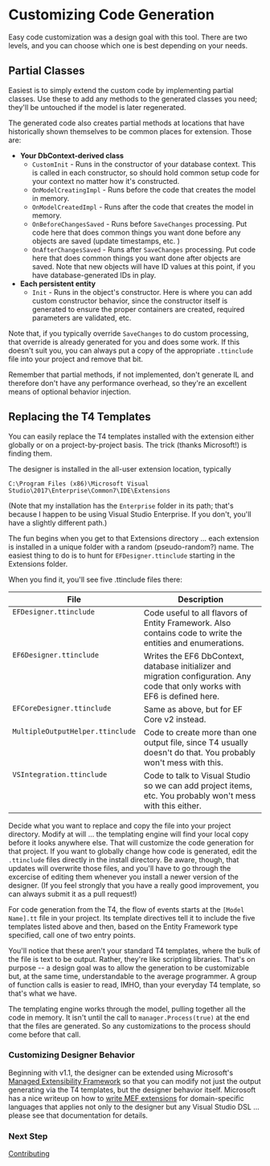 # Customizing Code Generation

Easy code customization was a design goal with this tool. There are two levels, 
and you can choose which one is best depending on your needs.

## Partial Classes

Easiest is to simply extend the custom code by implementing partial classes. Use these
to add any methods to the generated classes you need; they'll be untouched if the model is 
later regenerated.

The generated code also creates partial methods at locations that have historically shown themselves to be common
places for extension. Those are:

   - **Your DbContext-derived class**
     - `CustomInit` - Runs in the constructor of your database context. This is called in each constructor, so should hold common setup code for your context no matter how it's constructed.
     - `OnModelCreatingImpl` - Runs before the code that creates the model in memory.
     - `OnModelCreatedImpl` - Runs after the code that creates the model in memory.
     - `OnBeforeChangesSaved` - Runs before `SaveChanges` processing. Put code here that does common things you want done before any objects are saved (update timestamps, etc. )
     - `OnAfterChangesSaved` - Runs after `SaveChanges` processing. Put code here that does common things you want done after objects are saved. Note that new objects will have ID values at this point, if you have database-generated IDs in play.
   - **Each persistent entity**
     - `Init` - Runs in the object's constructor. Here is where you can add custom constructor behavior, since the constructor itself is generated to ensure the proper containers are created, required parameters are validated, etc.

Note that, if you typically override `SaveChanges` to do custom processing, that override is already generated for you and does some work. 
If this doesn't suit you, you can always put a copy of the appropriate `.ttinclude` file into your project and remove that bit. 

Remember that partial methods, if not implemented, don't generate IL and therefore don't have
any performance overhead, so they're an excellent means of optional behavior injection.

## Replacing the T4 Templates

You can easily replace the T4 templates installed with the extension either globally or on a project-by-project basis.
The trick (thanks Microsoft!) is finding them.

The designer is installed in the all-user extension location, typically

```
C:\Program Files (x86)\Microsoft Visual Studio\2017\Enterprise\Common7\IDE\Extensions
```

(Note that my installation has the `Enterprise` folder in its path; that's because I happen to be using
Visual Studio Enterprise. If you don't, you'll have a slightly different path.)

The fun begins when you get to that Extensions directory ... each extension is installed in a 
unique folder with a random (pseudo-random?) name. The easiest thing to do is to hunt for <code>EFDesigner.ttinclude</code>
starting in the Extensions folder.

When you find it, you'll see five .ttinclude files there:
<table>
<thead>
<tr><th valign="top"><b>File</b></th><th valign="top"><b>Description</b></th></tr>
</thead>
<tbody>
<tr><td valign="top"><code style="background-color: transparent;">EFDesigner.ttinclude</code></td><td valign="top">Code useful to all flavors of Entity Framework. Also contains code to write the entities and enumerations.</td></tr>
<tr><td valign="top"><code style="background-color: transparent;">EF6Designer.ttinclude</code></td><td valign="top">Writes the EF6 DbContext, database initializer and migration configuration. Any code that only works with EF6 is defined here. </td></tr>
<tr><td valign="top"><code style="background-color: transparent;">EFCoreDesigner.ttinclude</code></td><td valign="top">Same as above, but for EF Core v2 instead.</td></tr>
<tr><td valign="top"><code style="background-color: transparent;">MultipleOutputHelper.ttinclude</code></td><td valign="top">Code to create more than one output file, since T4 usually doesn't do that. You probably won't mess with this.</td></tr>
<tr><td valign="top"><code style="background-color: transparent;">VSIntegration.ttinclude</code></td><td valign="top">Code to talk to Visual Studio so we can add project items, etc. You probably won't mess with this either.</td></tr>
</tbody>
</table>

Decide what you want to replace and copy the file into your project directory. Modify at will ...
the templating engine will find your local copy before it looks anywhere else. That will customize
the code generation for that project. If you want to globally change how code is generated, edit the
`.ttinclude` files directly in the install directory. Be aware, though, that updates will overwrite
those files, and you'll have to go through the excercise of editing them whenever you install a
newer version of the designer. (If you feel strongly that you have a really good improvement, 
you can always submit it as a pull request!)

For code generation from the T4, the flow of events starts at the `[Model Name].tt` file in your
project. Its template directives tell it to include the five templates listed above and then,
based on the Entity Framework type specified, call one of two entry points.

You'll notice that these aren't your standard T4 templates, where the bulk of the file is text
to be output. Rather, they're like scripting libraries. That's on purpose -- a design goal was
to allow the generation to be customizable but, at the same time, understandable to the average
programmer. A group of function calls is easier to read, IMHO, than your everyday T4 template,
so that's what we have.

The templating engine works through the model, pulling together all the code in memory. It isn't
until the call to `manager.Process(true)` at the end that the files are generated. So any customizations
to the process should come before that call.

### Customizing Designer Behavior

Beginning with v1.1, the designer can be extended using Microsoft's [Managed Extensibility Framework](https://docs.microsoft.com/en-us/dotnet/framework/mef/index)
so that you can modify not just the output generating via the T4 templates, but the designer behavior itself.
Microsoft has a nice writeup on how to [write MEF extensions](https://docs.microsoft.com/en-us/visualstudio/modeling/extend-your-dsl-by-using-mef) 
for domain-specific languages that applies not only to the designer but any Visual Studio DSL ... please see that documentation for details.

### Next Step 
[Contributing](Development)
